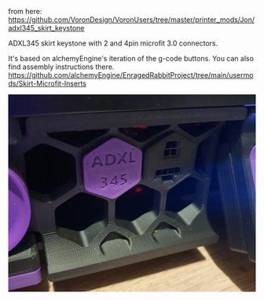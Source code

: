 from here: https://github.com/VoronDesign/VoronUsers/tree/master/printer_mods/Jon/adxl345_skirt_keystone

ADXL345 skirt keystone with 2 and 4pin microfit 3.0 connectors. 

It's based on alchemyEngine's iteration of the g-code buttons. You can also find assembly instructions there.
https://github.com/alchemyEngine/EnragedRabbitProject/tree/main/usermods/Skirt-Microfit-Inserts



![](IMG/skirt.keystone.adxl345.jpg)
